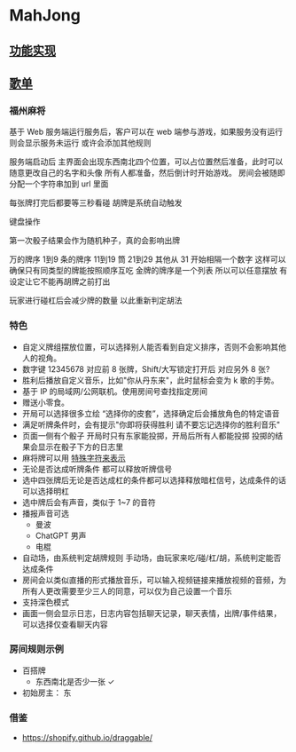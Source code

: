 # MahJong


## [功能实现](code)
## [歌单](musiclist)


### 福州麻将 
基于 Web
服务端运行服务后，客户可以在 web 端参与游戏，如果服务没有运行 则会显示服务未运行
或许会添加其他规则

服务端启动后 主界面会出现东西南北四个位置，可以占位置然后准备，此时可以随意更改自己的名字和头像 所有人都准备，然后倒计时开始游戏。
房间会被随即分配一个字符串加到 url 里面

每张牌打完后都要等三秒看碰
胡牌是系统自动触发

键盘操作

第一次骰子结果会作为随机种子，真的会影响出牌

万的牌序 1到9 条的牌序 11到19 筒 21到29 其他从 31 开始相隔一个数字
这样可以确保只有同类型的牌能按照顺序互吃
金牌的牌序是一个列表 所以可以任意摆放 有设定让它不能再胡牌之前打出

玩家进行碰杠后会减少牌的数量 以此重新判定胡法


### 特色
- 自定义牌组摆放位置，可以选择别人能否看到自定义排序，否则不会影响其他人的视角。
- 数字键 12345678 对应前 8 张牌，Shift/大写锁定打开后 对应另外 8 张?
- 胜利后播放自定义音乐，比如"你从丹东来"，此时鼠标会变为 k 歌的手势。
- 基于 IP 的局域网/公网联机。使用房间号查找指定房间
- 赠送小零食。
- 开局可以选择很多立绘 “选择你的皮套”，选择确定后会播放角色的特定语音
- 满足听牌条件时，会有提示"你即将获得胜利 请不要忘记选择你的胜利音乐"
- 页面一侧有个骰子 开局时只有东家能投掷，开局后所有人都能投掷 投掷的结果会显示在骰子下方的日志里
- 麻将牌可以用 [特殊字符来表示](https://symbl.cc/cn/unicode/blocks/mahjong-tiles/)
- 无论是否达成听牌条件 都可以释放听牌信号
- 选中四张牌后无论是否达成杠的条件都可以选择释放暗杠信号，达成条件的话可以选择明杠
- 选中牌后会有声音，类似于 1~7 的音符
- 播报声音可选
    - 曼波
    - ChatGPT 男声
    - 电棍
- 自动场，由系统判定胡牌规则 手动场，由玩家来吃/碰/杠/胡，系统判定能否达成条件
- 房间会以类似直播的形式播放音乐，可以输入视频链接来播放视频的音频，为所有人更改需要至少三人的同意，可以仅为自己设置一个音乐
- 支持深色模式
- 画面一侧会显示日志，日志内容包括聊天记录，聊天表情，出牌/事件结果，可以选择仅查看聊天内容

### 房间规则示例
- 百搭牌
  - 东西南北是否少一张 ✓
- 初始房主： 东    


### 借鉴
- https://shopify.github.io/draggable/




